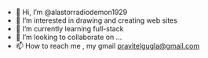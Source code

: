 - 👋 Hi, I’m @alastorradiodemon1929
- 👀 I’m interested in drawing and creating web sites
- 🌱 I’m currently learning full-stack
- 💞️ I’m looking to collaborate on ...
- 📫 How to reach me , my gmail pravitelgugla@gmail.com

<!---
alastorradiodemon1929/alastorradiodemon1929 is a ✨ special ✨ repository because its `README.md` (this file) appears on your GitHub profile.
You can click the Preview link to take a look at your changes.
--->
